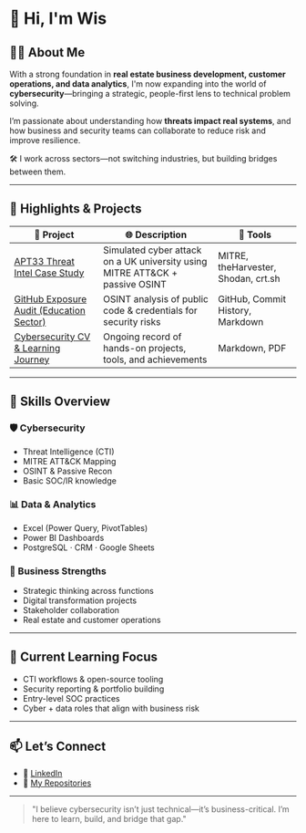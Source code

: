# 👋 Hi, I'm Wis

## 👩‍💻 About Me

With a strong foundation in **real estate business development, customer operations, and data analytics**, I'm now expanding into the world of **cybersecurity**—bringing a strategic, people-first lens to technical problem solving.

I’m passionate about understanding how **threats impact real systems**, and how business and security teams can collaborate to reduce risk and improve resilience.

🛠 I work across sectors—not switching industries, but building bridges between them.

---

## 🚀 Highlights & Projects

| 📁 Project | 🌐 Description | 🧰 Tools |
|-----------|----------------|----------|
| [APT33 Threat Intel Case Study](https://github.com/wis-beau/apt33-threat-intel-project) | Simulated cyber attack on a UK university using MITRE ATT&CK + passive OSINT | MITRE, theHarvester, Shodan, crt.sh |
| [GitHub Exposure Audit (Education Sector)](#) | OSINT analysis of public code & credentials for security risks | GitHub, Commit History, Markdown |
| [Cybersecurity CV & Learning Journey](#) | Ongoing record of hands-on projects, tools, and achievements | Markdown, PDF |

---

## 🔧 Skills Overview

### 🛡️ Cybersecurity
- Threat Intelligence (CTI)
- MITRE ATT&CK Mapping
- OSINT & Passive Recon
- Basic SOC/IR knowledge

### 📊 Data & Analytics
- Excel (Power Query, PivotTables)
- Power BI Dashboards
- PostgreSQL · CRM · Google Sheets

### 🧠 Business Strengths
- Strategic thinking across functions
- Digital transformation projects
- Stakeholder collaboration
- Real estate and customer operations

---

## 🌱 Current Learning Focus

- CTI workflows & open-source tooling  
- Security reporting & portfolio building  
- Entry-level SOC practices  
- Cyber + data roles that align with business risk

---

## 📫 Let’s Connect

- 🔗 [LinkedIn](https://linkedin.com/in/YOUR-LINKEDIN-HERE)
- 📂 [My Repositories](https://github.com/wis-beau?tab=repositories)

---

> "I believe cybersecurity isn’t just technical—it’s business-critical. I’m here to learn, build, and bridge that gap."

